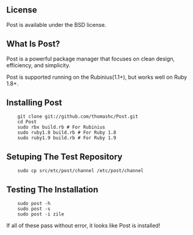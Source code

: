 ## License

Post is available under the BSD license.

## What Is Post?

Post is a powerful package manager that focuses on clean design, efficiency, and simplicity.

Post is supported running on the Rubinius(1.1+), but works well on Ruby 1.8+.

## Installing Post

        git clone git://github.com/thomashc/Post.git
        cd Post
        sudo rbx build.rb # For Rubinius
        sudo ruby1.8 build.rb # For Ruby 1.8
        sudo ruby1.9 build.rb # For Ruby 1.9

## Setuping The Test Repository

        sudo cp src/etc/post/channel /etc/post/channel

## Testing The Installation

        sudo post -h
        sudo post -s
        sudo post -i zile

If all of these pass without error, it looks like Post is installed!